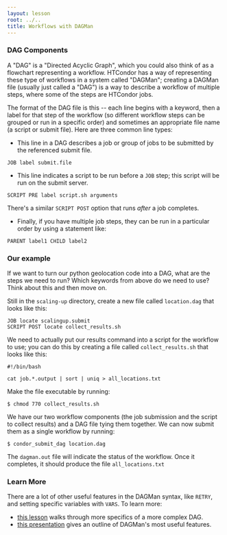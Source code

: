 ```yaml
---
layout: lesson
root: ../..
title: Workflows with DAGMan
---
```

<!-- <div class="objectives" markdown="1">

#### Objectives
*   Describe the components that go into a DAG workflow.
*   Identify DAG keywords and the appropriate arguments for them.
*   Create a simple two step workflow.

-->

### DAG Components

A "DAG" is a "Directed Acyclic Graph", which you could also think of as a 
flowchart representing a workflow.  HTCondor has a way of representing 
these type of workflows in a system called "DAGMan"; creating a DAGMan 
file (usually just called a "DAG") is a way to describe a workflow of multiple 
steps, where some of the steps are HTCondor jobs.  

The format of the DAG file is this -- each line begins with a keyword, then 
a label for that step of the workflow (so different workflow steps can be 
grouped or run in a specific order) and sometimes an appropriate file name 
(a script or submit file).  Here are three common line types: 

* This line in a DAG describes a job or group of jobs to be submitted by the 
referenced submit file. 
```
JOB label submit.file
```

* This line indicates a script to be run before a `JOB` step; this script 
will be run on the submit server.  
```
SCRIPT PRE label script.sh arguments
```
There's a similar `SCRIPT POST` option that runs *after* a job completes. 

* Finally, if you have multiple job steps, they can be run in a particular order
 by using a statement like: 
```
PARENT label1 CHILD label2
```

### Our example

If we want to turn our python geolocation code into a DAG, what are the steps we need 
to run?  Which keywords from above do we need to use?  Think about this and then 
move on.  

Still in the `scaling-up` directory, create a new file called `location.dag`
that looks like this: 

``` file
JOB locate scalingup.submit
SCRIPT POST locate collect_results.sh
```

We need to actually put our results command into a script for the workflow to use; 
you can do this by creating a file called `collect_results.sh` that looks like 
this: 

``` file
#!/bin/bash

cat job.*.output | sort | uniq > all_locations.txt
```

Make the file executable by running: 

``` console
$ chmod 770 collect_results.sh
```

We have our two workflow components (the job submission and the script to 
collect results) and a DAG file tying them together.  We can now submit them 
as a single workflow by running: 

``` console
$ condor_submit_dag location.dag
```

The `dagman.out` file will indicate the status of the workflow.  Once it completes, 
it should produce the file `all_locations.txt`

### Learn More

There are a lot of other useful features in the DAGMan syntax, like `RETRY`, and 
setting specific variables with `VARS`.  To learn more: 

* [this lesson](https://swc-osg-workshop.github.io/OSG-UserTraining-Internet2-2018/novice/DHTC/04-dagman.html) walks through more specifics of a more complex DAG.
* [this presentation](https://agenda.hep.wisc.edu/event/1201/session/18/contribution/33/material/slides/1.pdf) gives an outline of DAGMan's most useful features.